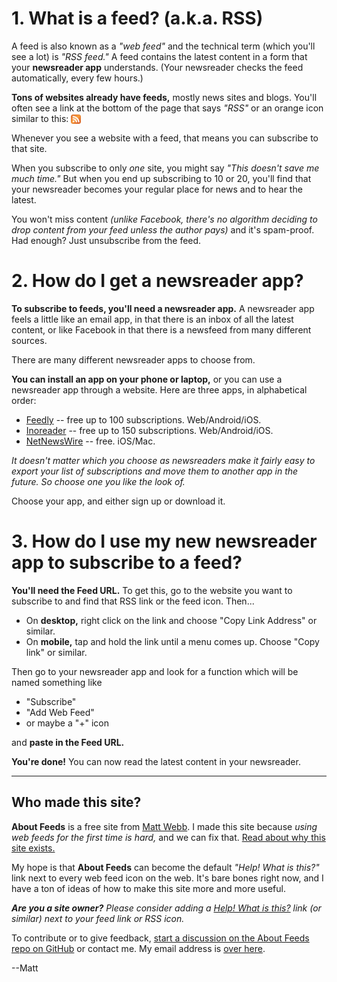 # 1. What is a feed? (a.k.a. RSS)

A feed is also known as a _"web feed"_ and the technical term (which you'll see a lot) is _"RSS feed."_ A feed contains the latest content in a form that your **newsreader app** understands. (Your newsreader checks the feed automatically, every few hours.)

**Tons of websites already have feeds,** mostly news sites and blogs. You'll often see a link at the bottom of the page that says _"RSS"_ or an orange icon similar to this: <img src="icons/orange-square.svg" style="vertical-align: text-bottom; height: 1.1em;">

Whenever you see a website with a feed, that means you can subscribe to that site.

When you subscribe to only _one_ site, you might say _"This doesn't save me much time."_ But when you end up subscribing to 10 or 20, you'll find that your newsreader becomes your regular place for news and to hear the latest.

You won't miss content _(unlike Facebook, there's no algorithm deciding to drop content from your feed unless the author pays)_ and it's spam-proof. Had enough? Just unsubscribe from the feed.

# 2. How do I get a newsreader app?

**To subscribe to feeds, you'll need a newsreader app.** A newsreader app feels a little like an email app, in that there is an inbox of all the latest content, or like Facebook in that there is a newsfeed from many different sources.

There are many different newsreader apps to choose from.

**You can install an app on your phone or laptop,** or you can use a newsreader app through a website. Here are three apps, in alphabetical order:

* [Feedly](https://feedly.com) -- free up to 100 subscriptions. Web/Android/iOS.
* [Inoreader](https://www.inoreader.com) -- free up to 150 subscriptions. Web/Android/iOS.
* [NetNewsWire](https://ranchero.com/netnewswire/) -- free. iOS/Mac.

_It doesn't matter which you choose as newsreaders make it fairly easy to export your list of subscriptions and move them to another app in the future. So choose one you like the look of._

Choose your app, and either sign up or download it.


# 3. How do I use my new newsreader app to subscribe to a feed?

**You'll need the Feed URL.** To get this, go to the website you want to subscribe to and find that RSS link or the feed icon. Then...

* On **desktop,** right click on the link and choose "Copy Link Address" or similar.
* On **mobile,** tap and hold the link until a menu comes up. Choose "Copy link" or similar.

Then go to your newsreader app and look for a function which will be named something like

- "Subscribe"
- "Add Web Feed"
- or maybe a "+" icon

and **paste in the Feed URL.**

**You're done!** You can now read the latest content in your newsreader.

----

## Who made this site?

**About Feeds** is a free site from [Matt Webb](http://interconnected.org). I made this site because _using web feeds for the first time is hard,_ and we can fix that. [Read about why this site exists.](why)

My hope is that **About Feeds** can become the default _"Help! What is this?"_ link next to every web feed icon on the web. It's bare bones right now, and I have a ton of ideas of how to make this site more and more useful.

_**Are you a site owner?** Please consider adding a [Help! What is this?](https://aboutfeeds.com) link (or similar) next to your feed link or RSS icon._

To contribute or to give feedback, [start a discussion on the About Feeds repo on GitHub](https://github.com/genmon/aboutfeeds) or contact me. My email address is [over here](http://interconnected.org).

--Matt

